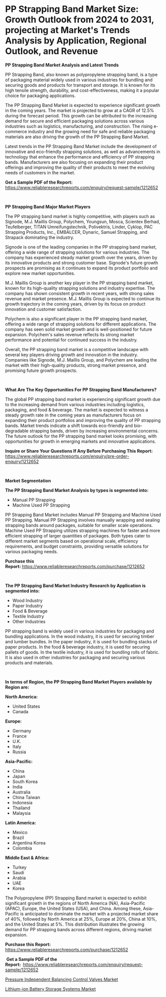 <p><h1>PP Strapping Band Market Size: Growth Outlook from 2024 to 2031, projecting at Market's Trends Analysis by Application, Regional Outlook, and Revenue</h1></p><p><strong>PP Strapping Band Market Analysis and Latest Trends</strong></p>
<p><p>PP Strapping Band, also known as polypropylene strapping band, is a type of packaging material widely used in various industries for bundling and securing goods and products for transport and storage. It is known for its high tensile strength, durability, and cost-effectiveness, making it a popular choice for packaging applications.</p><p>The PP Strapping Band Market is expected to experience significant growth in the coming years. The market is projected to grow at a CAGR of 12.5% during the forecast period. This growth can be attributed to the increasing demand for secure and efficient packaging solutions across various industries such as logistics, manufacturing, and construction. The rising e-commerce industry and the growing need for safe and reliable packaging materials are also driving the growth of the PP Strapping Band Market.</p><p>Latest trends in the PP Strapping Band Market include the development of innovative and eco-friendly strapping solutions, as well as advancements in technology that enhance the performance and efficiency of PP strapping bands. Manufacturers are also focusing on expanding their product offerings and improving the quality of their products to meet the evolving needs of customers in the market.</p></p>
<p><strong>Get a Sample PDF of the Report:&nbsp;</strong> <a href="https://www.reliableresearchreports.com/enquiry/request-sample/1212652">https://www.reliableresearchreports.com/enquiry/request-sample/1212652</a></p>
<p>&nbsp;</p>
<p><strong>PP Strapping Band Major Market Players</strong></p>
<p><p>The PP strapping band market is highly competitive, with players such as Signode, M.J. Maillis Group, Polychem, Youngsun, Mosca, Scientex Berhad, Teufelberger, TITAN Umreifungstechnik, Polivektris, Linder, Cyklop, PAC Strapping Products, Inc., EMBALCER, Dynaric, Samuel Strapping, and Strapack dominating the industry.</p><p>Signode is one of the leading companies in the PP strapping band market, offering a wide range of strapping solutions for various industries. The company has experienced steady market growth over the years, driven by its innovative products and strong customer base. Signode's future growth prospects are promising as it continues to expand its product portfolio and explore new market opportunities.</p><p>M.J. Maillis Group is another key player in the PP strapping band market, known for its high-quality strapping solutions and industry expertise. The company has shown consistent growth in recent years, with strong sales revenue and market presence. M.J. Maillis Group is expected to continue its growth trajectory in the coming years, driven by its focus on product innovation and customer satisfaction.</p><p>Polychem is also a significant player in the PP strapping band market, offering a wide range of strapping solutions for different applications. The company has seen solid market growth and is well-positioned for future expansion. Polychem's sales revenue reflects its strong market performance and potential for continued success in the industry.</p><p>Overall, the PP strapping band market is a competitive landscape with several key players driving growth and innovation in the industry. Companies like Signode, M.J. Maillis Group, and Polychem are leading the market with their high-quality products, strong market presence, and promising future growth prospects.</p></p>
<p>&nbsp;</p>
<p><strong>What Are The Key Opportunities For PP Strapping Band Manufacturers?</strong></p>
<p><p>The global PP strapping band market is experiencing significant growth due to the increasing demand from various industries including logistics, packaging, and food & beverage. The market is expected to witness a steady growth rate in the coming years as manufacturers focus on expanding their product portfolios and improving the quality of PP strapping bands. Market trends indicate a shift towards eco-friendly and bio-degradable strapping bands, driven by increasing environmental concerns. The future outlook for the PP strapping band market looks promising, with opportunities for growth in emerging markets and innovative applications.</p></p>
<p><strong>Inquire or Share Your Questions If Any Before Purchasing This Report:</strong> <a href="https://www.reliableresearchreports.com/enquiry/pre-order-enquiry/1212652">https://www.reliableresearchreports.com/enquiry/pre-order-enquiry/1212652</a></p>
<p>&nbsp;</p>
<p><strong>Market Segmentation</strong></p>
<p><strong>The PP Strapping Band Market Analysis by types is segmented into:</strong></p>
<p><ul><li>Manual PP Strapping</li><li>Machine Used PP Strapping</li></ul></p>
<p><p>PP Strapping Band Market includes Manual PP Strapping and Machine Used PP Strapping. Manual PP Strapping involves manually wrapping and sealing strapping bands around packages, suitable for smaller scale operations. Machine Used PP Strapping utilizes strapping machines for faster and more efficient strapping of larger quantities of packages. Both types cater to different market segments based on operational scale, efficiency requirements, and budget constraints, providing versatile solutions for various packaging needs.</p></p>
<p><strong>Purchase this Report:&nbsp;</strong><a href="https://www.reliableresearchreports.com/purchase/1212652">https://www.reliableresearchreports.com/purchase/1212652</a></p>
<p>&nbsp;</p>
<p><strong>The PP Strapping Band Market Industry Research by Application is segmented into:</strong></p>
<p><ul><li>Wood Industry</li><li>Paper Industry</li><li>Food & Beverage</li><li>Textile Industry</li><li>Other Industries</li></ul></p>
<p><p>PP strapping band is widely used in various industries for packaging and bundling applications. In the wood industry, it is used for securing timber and lumber bundles. In the paper industry, it is used for bundling stacks of paper products. In the food & beverage industry, it is used for securing pallets of goods. In the textile industry, it is used for bundling rolls of fabric. It is also used in other industries for packaging and securing various products and materials.</p></p>
<p>&nbsp;</p>
<p><strong>In terms of Region, the PP Strapping Band Market Players available by Region are:</strong></p>
<p>
    <p> <strong> North America: </strong>
        <ul>
            <li>United States</li>
            <li>Canada</li>
        </ul>
        </p> 
    <p> <strong> Europe: </strong>
        <ul>
            <li>Germany</li>
            <li>France</li>
            <li>U.K.</li>
            <li>Italy</li>
            <li>Russia</li>
        </ul>
        </p> 
    <p> <strong> Asia-Pacific: </strong>
        <ul>
            <li>China</li>
            <li>Japan</li>
            <li>South Korea</li>
            <li>India</li>
            <li>Australia</li>
            <li>China Taiwan</li>
            <li>Indonesia</li>
            <li>Thailand</li>
            <li>Malaysia</li>
        </ul>
        </p> 
    <p> <strong> Latin America: </strong>
        <ul>
            <li>Mexico</li>
            <li>Brazil</li>
            <li>Argentina Korea</li>
            <li>Colombia</li>
        </ul>
        </p> 
    <p> <strong> Middle East & Africa: </strong>
        <ul>
            <li>Turkey</li>
            <li>Saudi</li>
            <li>Arabia</li>
            <li>UAE</li>
            <li>Korea</li>
        </ul>
    </p>
    </p>
<p><p>The Polypropylene (PP) Strapping Band market is expected to exhibit significant growth in the regions of North America (NA), Asia-Pacific (APAC), Europe, the United States (USA), and China. Among these, Asia-Pacific is anticipated to dominate the market with a projected market share of 40%, followed by North America at 25%, Europe at 20%, China at 10%, and the United States at 5%. This distribution illustrates the growing demand for PP strapping bands across different regions, driving market expansion.</p></p>
<p><strong>Purchase this Report: </strong><a href="https://www.reliableresearchreports.com/purchase/1212652">https://www.reliableresearchreports.com/purchase/1212652</a></p>
<p>&nbsp;<strong>Get a Sample PDF of the Report:&nbsp;&nbsp;</strong><a href="https://www.reliableresearchreports.com/enquiry/request-sample/1212652">https://www.reliableresearchreports.com/enquiry/request-sample/1212652</a></p>
<p><strong></strong></p>
<p><p><a href="https://issuu.com/reportprime-2/docs/pressure-independent-balancing-control-valves-mark">Pressure Independent Balancing Control Valves Market</a></p><p><a href="https://issuu.com/reportprime-2/docs/lithium-ion-battery-storage-systems-market-size-20">Lithium-ion Battery Storage Systems Market</a></p></p>